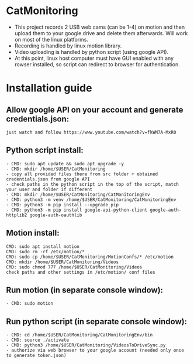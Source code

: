 # CatMonitoring  
- This project records 2 USB web cams (can be 1-4) on motion and then upload them to your google drive and delete them afterwards. Will work on most of the linux platforms.   
- Recording is handled by linux motion library.  
- Video uploading is handled by python script (using google API).  
- At this point, linux host computer must have GUI enabled with any rowser installed, so script can redirect to browser for authentication.  

# Installation guide  
## Allow google API on your account and generate credentials.json:  
	just watch and follow https://www.youtube.com/watch?v=fkWM7A-MxR0  
  
## Python script install:  
	- CMD: sudo apt update && sudo apt upgrade -y  
	- CMD: mkdir /home/$USER/CatMonitoring  
	- copy all provided files there from src folder + obtained credentials.json from google API  
	- check paths in the python script in the top of the script, match your user and folder if different
	- CMD: mkdir /home/$USER/CatMonitoring/CatMonitoringEnv  
	- CMD: python3 -m venv /home/$USER/CatMonitoring/CatMonitoringEnv   
	- CMD: python3 -m pip install --upgrade pip  
	- CMD: python3 -m pip install google-api-python-client google-auth-httplib2 google-auth-oauthlib  
  
## Motion install:  
	CMD: sudo apt install motion  
	CMD: sudo rm -rf /etc/motion/*  
	CMD: sudo cp /home/$USER/CatMonitoring/MotionConfs/* /etc/motion  
	CMD: mkdir /home/$USER/CatMonitoring/Videos  
	CMD: sudo chmod 777 /home/$USER/CatMonitoring/Videos  
	check paths and other settings in /etc/motion/ conf files  
  
## Run motion (in separate console window):  
	- CMD: sudo motion  
  
## Run python script (in separate console window):  
	- CMD: cd /home/$USER/CatMonitoring/CatMonitoringEnv/bin  
	- CMD: source ./activate  
	- CMD: python3 /home/$USER/CatMonitoring/VideosToDriveSync.py  
	- authorize via web browser to your google account (needed only once to generate token.json)  
	



